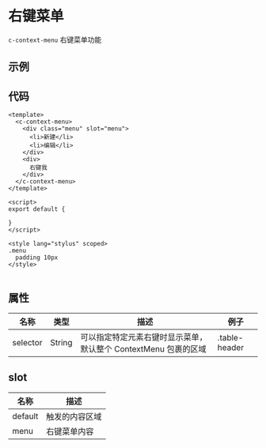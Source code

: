 # 右键菜单
`c-context-menu`
右键菜单功能

## 示例  
<Demo>
  <ContextMenuDemo />
</Demo>

## 代码  
```vue
<template>
  <c-context-menu>
    <div class="menu" slot="menu">
      <li>新建</li> 
      <li>编辑</li> 
    </div>
    <div>
      右键我
    </div>
  </c-context-menu>
</template>

<script>
export default {

}
</script>

<style lang="stylus" scoped>
.menu
  padding 10px
</style>


```

## 属性  
| 名称 | 类型 | 描述 | 例子 |  
| ---- | ---- | ---- | ---- |
| selector | String | 可以指定特定元素右键时显示菜单， 默认整个 ContextMenu 包裹的区域| .table-header |

## slot
| 名称 | 描述 |
| ---- | ---- |
| default | 触发的内容区域 |
| menu | 右键菜单内容 |

<Comment />
